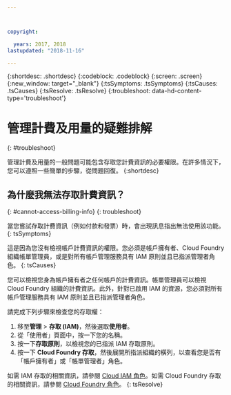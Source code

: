 ```yaml
---



copyright:

  years: 2017, 2018
lastupdated: "2018-11-16"

---
```


{:shortdesc: .shortdesc}
{:codeblock: .codeblock}
{:screen: .screen}
{:new_window: target="_blank"}
{:tsSymptoms: .tsSymptoms} 
{:tsCauses: .tsCauses} 
{:tsResolve: .tsResolve}
{:troubleshoot: data-hd-content-type='troubleshoot'}


# 管理計費及用量的疑難排解
{: #troubleshoot}

管理計費及用量的一般問題可能包含存取您計費資訊的必要權限。在許多情況下，您可以遵照一些簡單的步驟，從問題回復。
{:shortdesc}


## 為什麼我無法存取計費資訊？
{: #cannot-access-billing-info}
{: troubleshoot}

當您嘗試存取計費資訊（例如付款和發票）時，會出現訊息指出無法使用該功能。
{: tsSymptoms}

這是因為您沒有檢視帳戶計費資訊的權限。您必須是帳戶擁有者、Cloud Foundry 組織帳單管理員，或是對所有帳戶管理服務具有 IAM 原則並且已指派管理者角色。
{: tsCauses}

您可以檢視您身為帳戶擁有者之任何帳戶的計費資訊。帳單管理員可以檢視 Cloud Foundry 組織的計費資訊。此外，針對已啟用 IAM 的資源，您必須對所有帳戶管理服務具有 IAM 原則並且已指派管理者角色。 

請完成下列步驟來檢查您的存取權： 

  1. 移至**管理** > **存取 (IAM)**，然後選取**使用者**。 
  2. 從「使用者」頁面中，按一下您的名稱。
  3. 按一下**存取原則**，以檢視您的已指派 IAM 存取原則。
  4. 按一下 **Cloud Foundry 存取**，然後展開所指派組織的橫列，以查看您是否有「帳戶擁有者」或「帳單管理者」角色。

如需 IAM 存取的相關資訊，請參閱 [Cloud IAM 角色](/docs/iam/users_roles.html#userroles)。如需 Cloud Foundry 存取的相關資訊，請參閱 [Cloud Foundry 角色](/docs/iam/cfaccess.html#cfaccess)。
{: tsResolve}
